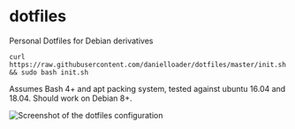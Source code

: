 # dotfiles
Personal Dotfiles for Debian derivatives 

`curl https://raw.githubusercontent.com/danielloader/dotfiles/master/init.sh && sudo bash init.sh`

Assumes Bash 4+ and apt packing system, tested against ubuntu 16.04 and 18.04. 
Should work on Debian 8+.

![Screenshot of the dotfiles configuration](https://i.imgur.com/gdz9ptm.png "Screenshot")
